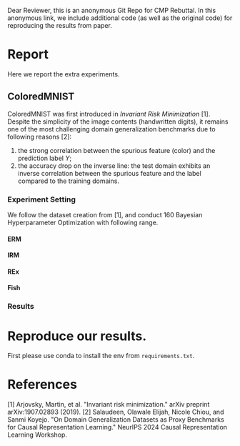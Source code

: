 Dear Reviewer, this is an anonymous Git Repo for CMP Rebuttal. In this anonymous link, we include additional code (as well as the original code) for reproducing the results from paper. 
# Report
Here we report the extra experiments.
## ColoredMNIST
ColoredMNIST was first introduced in *Invariant Risk Minimization* [1]. Despite the simplicity of the image contents (handwritten digits), it remains one of the most challenging domain generalization benchmarks due to following reasons [2]:
1. the strong correlation between the spurious feature (color) and the prediction label $Y$;
2. the accuracy drop on the inverse line: the test domain exhibits an inverse correlation between the spurious feature and the label compared to the training domains.
### Experiment Setting
We follow the dataset creation from [1], and conduct 160 Bayesian Hyperparameter Optimization with following range.
#### ERM

#### IRM

#### REx

#### Fish

### Results


# Reproduce our results.
First please use conda to install the env from ```requirements.txt```.



# References
[1] Arjovsky, Martin, et al. "Invariant risk minimization." arXiv preprint arXiv:1907.02893 (2019).
[2] Salaudeen, Olawale Elijah, Nicole Chiou, and Sanmi Koyejo. "On Domain Generalization Datasets as Proxy Benchmarks for Causal Representation Learning." NeurIPS 2024 Causal Representation Learning Workshop.
